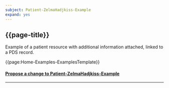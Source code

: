 ```yaml
---
subject: Patient-ZelmaHadjkiss-Example
expand: yes
---
```


## {{page-title}}

Example of a patient resource with additional information attached, linked to a PDS record.

{{page:Home-Examples-ExamplesTemplate}}


<div id="Feedback" class="tabcontent">
<h4><a href='https://simplifier.net/NHS-Digital-FHIR-Genomics-Implementation-Guide/Patient-ZelmaHadjkiss-Example/~issues?level=File' target="_blank">Propose a change to Patient-ZelmaHadjkiss-Example</a></h4>
</div>

---